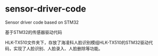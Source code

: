 # sensor-driver-code
 Sensor driver code based on STM32

基于STM32的传感器驱动代码

HLK-TX510文件夹下，存放了海凌科人脸识别模组HLK-TX510的STM32驱动代码，实现了人脸识别、人脸录入、人脸删除等功能。
